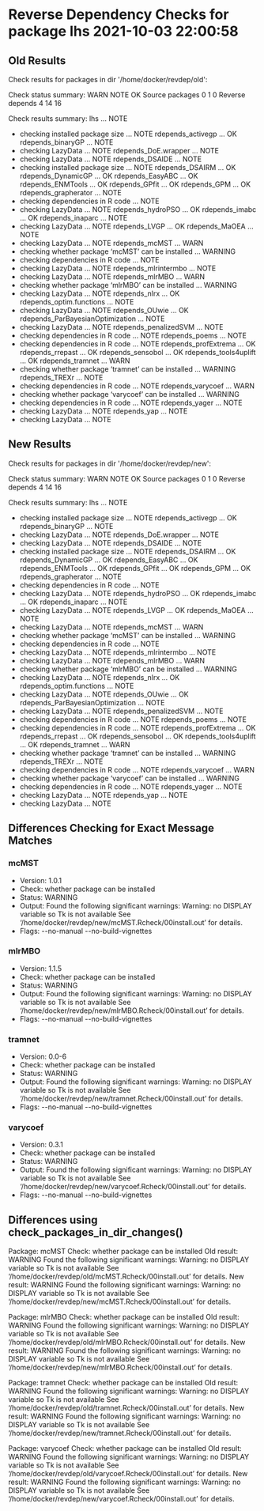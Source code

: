 # Reverse Dependency Checks for package lhs 2021-10-03 22:00:58

## Old Results

Check results for packages in dir '/home/docker/revdep/old':

Check status summary:
                  WARN NOTE OK
  Source packages    0    1  0
  Reverse depends    4   14 16

Check results summary:
lhs ... NOTE
* checking installed package size ... NOTE
rdepends_activegp ... OK
rdepends_binaryGP ... NOTE
* checking LazyData ... NOTE
rdepends_DoE.wrapper ... NOTE
* checking LazyData ... NOTE
rdepends_DSAIDE ... NOTE
* checking installed package size ... NOTE
rdepends_DSAIRM ... OK
rdepends_DynamicGP ... OK
rdepends_EasyABC ... OK
rdepends_ENMTools ... OK
rdepends_GPfit ... OK
rdepends_GPM ... OK
rdepends_grapherator ... NOTE
* checking dependencies in R code ... NOTE
* checking LazyData ... NOTE
rdepends_hydroPSO ... OK
rdepends_imabc ... OK
rdepends_inaparc ... NOTE
* checking LazyData ... NOTE
rdepends_LVGP ... OK
rdepends_MaOEA ... NOTE
* checking LazyData ... NOTE
rdepends_mcMST ... WARN
* checking whether package ‘mcMST’ can be installed ... WARNING
* checking dependencies in R code ... NOTE
* checking LazyData ... NOTE
rdepends_mlrintermbo ... NOTE
* checking LazyData ... NOTE
rdepends_mlrMBO ... WARN
* checking whether package ‘mlrMBO’ can be installed ... WARNING
* checking LazyData ... NOTE
rdepends_nlrx ... OK
rdepends_optim.functions ... NOTE
* checking LazyData ... NOTE
rdepends_OUwie ... OK
rdepends_ParBayesianOptimization ... NOTE
* checking LazyData ... NOTE
rdepends_penalizedSVM ... NOTE
* checking dependencies in R code ... NOTE
rdepends_poems ... NOTE
* checking dependencies in R code ... NOTE
rdepends_profExtrema ... OK
rdepends_rrepast ... OK
rdepends_sensobol ... OK
rdepends_tools4uplift ... OK
rdepends_tramnet ... WARN
* checking whether package ‘tramnet’ can be installed ... WARNING
rdepends_TREXr ... NOTE
* checking dependencies in R code ... NOTE
rdepends_varycoef ... WARN
* checking whether package ‘varycoef’ can be installed ... WARNING
* checking dependencies in R code ... NOTE
rdepends_yager ... NOTE
* checking LazyData ... NOTE
rdepends_yap ... NOTE
* checking LazyData ... NOTE

## New Results

Check results for packages in dir '/home/docker/revdep/new':

Check status summary:
                  WARN NOTE OK
  Source packages    0    1  0
  Reverse depends    4   14 16

Check results summary:
lhs ... NOTE
* checking installed package size ... NOTE
rdepends_activegp ... OK
rdepends_binaryGP ... NOTE
* checking LazyData ... NOTE
rdepends_DoE.wrapper ... NOTE
* checking LazyData ... NOTE
rdepends_DSAIDE ... NOTE
* checking installed package size ... NOTE
rdepends_DSAIRM ... OK
rdepends_DynamicGP ... OK
rdepends_EasyABC ... OK
rdepends_ENMTools ... OK
rdepends_GPfit ... OK
rdepends_GPM ... OK
rdepends_grapherator ... NOTE
* checking dependencies in R code ... NOTE
* checking LazyData ... NOTE
rdepends_hydroPSO ... OK
rdepends_imabc ... OK
rdepends_inaparc ... NOTE
* checking LazyData ... NOTE
rdepends_LVGP ... OK
rdepends_MaOEA ... NOTE
* checking LazyData ... NOTE
rdepends_mcMST ... WARN
* checking whether package ‘mcMST’ can be installed ... WARNING
* checking dependencies in R code ... NOTE
* checking LazyData ... NOTE
rdepends_mlrintermbo ... NOTE
* checking LazyData ... NOTE
rdepends_mlrMBO ... WARN
* checking whether package ‘mlrMBO’ can be installed ... WARNING
* checking LazyData ... NOTE
rdepends_nlrx ... OK
rdepends_optim.functions ... NOTE
* checking LazyData ... NOTE
rdepends_OUwie ... OK
rdepends_ParBayesianOptimization ... NOTE
* checking LazyData ... NOTE
rdepends_penalizedSVM ... NOTE
* checking dependencies in R code ... NOTE
rdepends_poems ... NOTE
* checking dependencies in R code ... NOTE
rdepends_profExtrema ... OK
rdepends_rrepast ... OK
rdepends_sensobol ... OK
rdepends_tools4uplift ... OK
rdepends_tramnet ... WARN
* checking whether package ‘tramnet’ can be installed ... WARNING
rdepends_TREXr ... NOTE
* checking dependencies in R code ... NOTE
rdepends_varycoef ... WARN
* checking whether package ‘varycoef’ can be installed ... WARNING
* checking dependencies in R code ... NOTE
rdepends_yager ... NOTE
* checking LazyData ... NOTE
rdepends_yap ... NOTE
* checking LazyData ... NOTE

## Differences Checking for Exact Message Matches

### mcMST

- Version:  1.0.1
- Check:  whether package can be installed
- Status:  WARNING
- Output: Found the following significant warnings:
  Warning: no DISPLAY variable so Tk is not available
See ‘/home/docker/revdep/new/mcMST.Rcheck/00install.out’ for details.
- Flags:  --no-manual --no-build-vignettes

### mlrMBO

- Version:  1.1.5
- Check:  whether package can be installed
- Status:  WARNING
- Output: Found the following significant warnings:
  Warning: no DISPLAY variable so Tk is not available
See ‘/home/docker/revdep/new/mlrMBO.Rcheck/00install.out’ for details.
- Flags:  --no-manual --no-build-vignettes

### tramnet

- Version:  0.0-6
- Check:  whether package can be installed
- Status:  WARNING
- Output: Found the following significant warnings:
  Warning: no DISPLAY variable so Tk is not available
See ‘/home/docker/revdep/new/tramnet.Rcheck/00install.out’ for details.
- Flags:  --no-manual --no-build-vignettes

### varycoef

- Version:  0.3.1
- Check:  whether package can be installed
- Status:  WARNING
- Output: Found the following significant warnings:
  Warning: no DISPLAY variable so Tk is not available
See ‘/home/docker/revdep/new/varycoef.Rcheck/00install.out’ for details.
- Flags:  --no-manual --no-build-vignettes

## Differences using check_packages_in_dir_changes()

Package: mcMST
Check: whether package can be installed
Old result: WARNING
  Found the following significant warnings:
    Warning: no DISPLAY variable so Tk is not available
  See ‘/home/docker/revdep/old/mcMST.Rcheck/00install.out’ for details.
New result: WARNING
  Found the following significant warnings:
    Warning: no DISPLAY variable so Tk is not available
  See ‘/home/docker/revdep/new/mcMST.Rcheck/00install.out’ for details.

Package: mlrMBO
Check: whether package can be installed
Old result: WARNING
  Found the following significant warnings:
    Warning: no DISPLAY variable so Tk is not available
  See ‘/home/docker/revdep/old/mlrMBO.Rcheck/00install.out’ for details.
New result: WARNING
  Found the following significant warnings:
    Warning: no DISPLAY variable so Tk is not available
  See ‘/home/docker/revdep/new/mlrMBO.Rcheck/00install.out’ for details.

Package: tramnet
Check: whether package can be installed
Old result: WARNING
  Found the following significant warnings:
    Warning: no DISPLAY variable so Tk is not available
  See ‘/home/docker/revdep/old/tramnet.Rcheck/00install.out’ for details.
New result: WARNING
  Found the following significant warnings:
    Warning: no DISPLAY variable so Tk is not available
  See ‘/home/docker/revdep/new/tramnet.Rcheck/00install.out’ for details.

Package: varycoef
Check: whether package can be installed
Old result: WARNING
  Found the following significant warnings:
    Warning: no DISPLAY variable so Tk is not available
  See ‘/home/docker/revdep/old/varycoef.Rcheck/00install.out’ for details.
New result: WARNING
  Found the following significant warnings:
    Warning: no DISPLAY variable so Tk is not available
  See ‘/home/docker/revdep/new/varycoef.Rcheck/00install.out’ for details.
